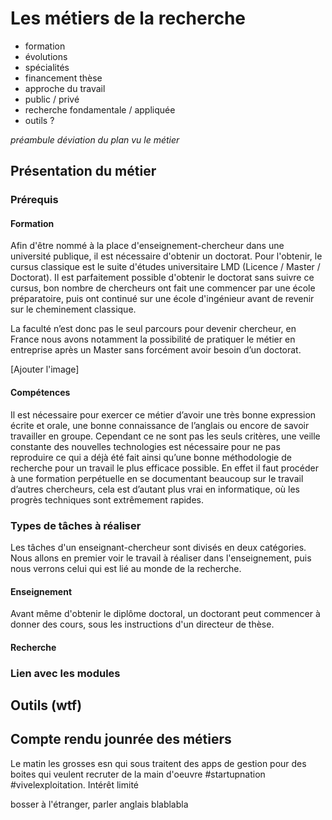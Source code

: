 <!-- Dans le cadre du module de pré-professionalisation, vous réaliserez un rapport, par groupe de 4 et d'une quinzaine de pages, traitant d'un métier lié à l'informatique.
Vous présenterez le métier, le type de tâches à réaliser et les compétences requises. Vous pourrez en outre faire le lien avec les modules enseignés dans votre licence le cas échéant.

Dans une deuxième partie, vous présenterez un outils particulier lié au métier présenté dans la première partie. Vous décrirez l'outil, ses fonctionnalités, en le comparant à d'autres outils concurrents.

Enfin, dans une troisième partie, vous ferez un bref résumé de la journée des métiers, qui aura lieu le vendredi 12 janvier 2018.

Ce rapport sera à rendre au format PDF pour la fin de la semaine 3 (soit le 21 janvier). -->

# Les métiers de la recherche

- formation
- évolutions
- spécialités
- financement thèse
- approche du travail
- public / privé
- recherche fondamentale / appliquée 
- outils ?

*préambule déviation du plan vu le métier*

## Présentation du métier

<!-- Pédagogie, esprit critique, curiosité, expression écrite orale, anglais, adaptation - Doctorat etc. -->

### Prérequis

#### Formation

Afin d'être nommé à la place d'enseignement-chercheur dans une université publique, il est nécessaire d'obtenir un doctorat. Pour l'obtenir, le cursus classique est le suite d'études universitaire LMD (Licence / Master / Doctorat). Il est parfaitement possible d'obtenir le doctorat sans suivre ce cursus, bon nombre de chercheurs ont fait une commencer par une école préparatoire, puis ont continué sur une école d'ingénieur avant de revenir sur le cheminement classique.

La faculté n’est donc pas le seul parcours pour devenir chercheur, en France nous avons notamment la possibilité de pratiquer le métier en entreprise après un Master sans forcément avoir besoin d’un doctorat.

[Ajouter l'image]

#### Compétences

Il est nécessaire pour exercer ce métier d’avoir une très bonne expression écrite et orale, une bonne connaissance de l’anglais ou encore de savoir travailler en groupe. Cependant ce ne sont pas les seuls critères, une veille constante des nouvelles technologies est nécessaire pour ne pas reproduire ce qui a déjà été fait ainsi qu’une bonne méthodologie de recherche pour un travail le plus efficace possible. En effet il faut procéder à une formation perpétuelle en se documentant beaucoup sur le travail d’autres chercheurs, cela est d’autant plus vrai en informatique, où les progrès techniques sont extrêmement rapides.


### Types de tâches à réaliser

<!-- Cours, publications, documentation, encadrement -->
Les tâches d'un enseignant-chercheur sont divisés en deux catégories. Nous allons en premier voir le travail à réaliser dans l'enseignement, puis nous verrons celui qui est lié au monde de la recherche.

#### Enseignement

Avant même d'obtenir le diplôme doctoral, un doctorant peut commencer à donner des cours, sous les instructions d'un directeur de thèse.


#### Recherche


### Lien avec les modules

<!-- savoir travailler en autonomie -> Les TP, bosser chez soi. Publications -> rapport à rendre, bases théoriques indispensables -> algorithmique, théorie des graphes, mathématiques etc. -->



## Outils (wtf)

<!-- Revues scientifiques, ressources en ligne, suivant discipline (logiciel de calucl), IDE, papier/crayon, supercalculateur -->

## Compte rendu jounrée des métiers

Le matin les grosses esn qui sous traitent des apps de gestion pour des boites qui veulent recruter de la main d'oeuvre #startupnation #vivelexploitation. Intérêt limité

bosser à l'étranger, parler anglais blablabla
